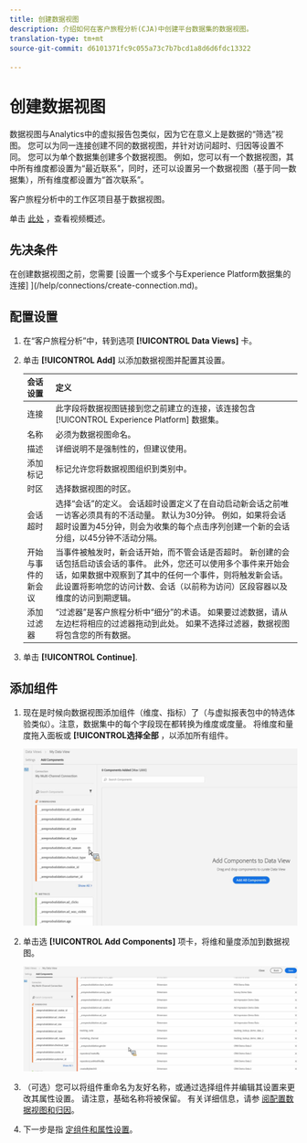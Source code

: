 ```yaml
---
title: 创建数据视图
description: 介绍如何在客户旅程分析(CJA)中创建平台数据集的数据视图。
translation-type: tm+mt
source-git-commit: d6101371fc9c055a73c7b7bcd1a8d6d6fdc13322

---
```



# 创建数据视图

数据视图与Analytics中的虚拟报告包类似，因为它在意义上是数据的“筛选”视图。 您可以为同一连接创建不同的数据视图，并针对访问超时、归因等设置不同。 您可以为单个数据集创建多个数据视图。 例如，您可以有一个数据视图，其中所有维度都设置为“最近联系”，同时，还可以设置另一个数据视图（基于同一数据集），所有维度都设置为“首次联系”。

客户旅程分析中的工作区项目基于数据视图。

单击 [此处](https://docs.adobe.com/content/help/en/platform-learn/tutorials/cja/basic-configuration-for-data-views.html) ，查看视频概述。

## 先决条件

在创建数据视图之前，您需要 [设置一个或多个与Experience Platform数据集的连接] ](/help/connections/create-connection.md)。

## 配置设置

1. 在“客户旅程分析”中，转到选项 **[!UICONTROL Data Views]** 卡。

1. 单击 **[!UICONTROL Add]** 以添加数据视图并配置其设置。

   | 会话设置 | 定义 |
   |---|---|
   | 连接 | 此字段将数据视图链接到您之前建立的连接，该连接包含 [!UICONTROL Experience Platform] 数据集。 |
   | 名称 | 必须为数据视图命名。 |
   | 描述 | 详细说明不是强制性的，但建议使用。 |
   | 添加标记 | 标记允许您将数据视图组织到类别中。 |
   | 时区 | 选择数据视图的时区。 |
   | 会话超时 | 选择“会话”的定义。 会话超时设置定义了在自动启动新会话之前唯一访客必须具有的不活动量。 默认为30分钟。 例如，如果将会话超时设置为45分钟，则会为收集的每个点击序列创建一个新的会话分组，以45分钟不活动分隔。 <!--This setting impacts not only your visit counts, but also how visit segment containers are evaluated, and the visit expiration logic for any eVars expiring on visit. Decreasing the session timeout will likely increase the total number of visits in your reporting, while increasing the visit timeout will likely decrease the total number of visits in your reporting. This needs to be reviewed.--> |
   | 开始与事件的新会议 | 当事件被触发时，新会话开始，而不管会话是否超时。 新创建的会话包括启动该会话的事件。 此外，您还可以使用多个事件来开始会话，如果数据中观察到了其中的任何一个事件，则将触发新会话。 此设置将影响您的访问计数、会话（以前称为访问）区段容器以及维度的访问到期逻辑。 |
   | 添加过滤器 | “过滤器”是客户旅程分析中“细分”的术语。 如果要过滤数据，请从左边栏将相应的过滤器拖动到此处。 如果不选择过滤器，数据视图将包含您的所有数据。 |

1. 单击 **[!UICONTROL Continue]**.

## 添加组件

1. 现在是时候向数据视图添加组件（维度、指标）了（与虚拟报表包中的特选体验类似）。注意，数据集中的每个字段现在都转换为维度或度量。 将维度和量度拖入面板或 **[!UICONTROL选择全部** ，以添加所有组件。

   ![](assets/add-all-components.png)

1. 单击选 **[!UICONTROL Add Components]** 项卡，将维和量度添加到数据视图。

   ![](assets/add-all-components2.png)

1. （可选）您可以将组件重命名为友好名称，或通过选择组件并编辑其设置来更改其属性设置。 请注意，基础名称将被保留。 有关详细信息，请参 [阅配置数据视图和归因](/help/data-views/configure-dataviews.md)。

1. 下一步是指 [定组件和属性设置](/help/data-views/configure-dataviews.md)。